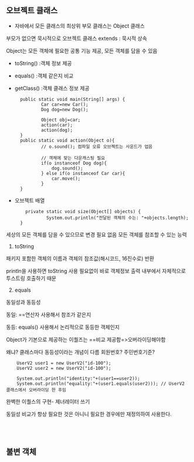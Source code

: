 ## 오브젝트 클래스
- 자바에서 모든 클래스의 최상위 부모 클래스는 Object 클래스
  
부모가 없으면 묵시적으로 오브젝트 클래스 extends : 묵시적 상속

Object는 모든 객체에 필요한 공통 기능 제공, 모든 객체를 담을 수 있음

- toString() :객체 정보 제공
- equals() :객체 같은지 비교
- getClass() :객체 클래스 정보 제공

        public static void main(String[] args) {
                Car car=new Car();
                Dog dog=new Dog();
        
                Object obj=car;
                action(car);
                action(dog);
        }
        public static void action(Object o){
                // o.sound(); 컴파일 오류 오브젝트는 사운드가 업음
        
                // 객체에 맞는 다운캐스팅 필요
                if(o instanceof Dog dog){
                    dog.sound();
                } else if(o instanceof Car car){
                    car.move();
                }
        }


- 오브젝트 배열
  
          private static void size(Object[] objects) {
                  System.out.println("전달된 객체의 수는: "+objects.length);
        }
세상의 모든 객체를 담을 수 있으므로 변경 필요 없음 모든 객체를 참조할 수 있는 능력

1. toString
  
패키지 포함한 객체의 이름과 객체의 참조값(해시코드, 16진수로) 반환

println을 사용하면 toString 사용 필요없이 바로 객체정보 출력 내부에서 자체적으로 투스트링 호출하기 때문

2. equals

동일성과 동등성

동일: ==연산자 사용해서 참조가 같은지

동등: equals() 사용해서 논리적으로 동등한 객체인지

Object가 기본으로 제공하는 이퀄즈는 ==비교 제공함=>오버라이딩해야함

왜냐? 클래스마다 동등성이라는 개념이 다름 회원번호? 주민번호기준?

        UserV2 user1 = new UserV2("id-100");
        UserV2 user2 = new UserV2("id-100");

        System.out.println("identity:"+(user1==user2));
        System.out.println("equality:"+(user1.equals(user2))); // UserV2 클래스에서 오버라이딩 한 후임

완벽한 이퀄스의 구현- 제너레이터 쓰기

동일성 비교가 항상 필요한 것은 아니니 필요한 경우에만 재정의하여 사용한다. 

<br><br>

## 불변 객체



